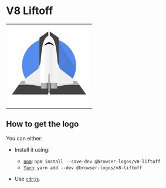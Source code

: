 V8 Liftoff
==========

<table>
    <tr height=230>
        <td>
            <a href="https://github.com/alrra/browser-logos/tree/a9c4b91cd080c29ee78611b97d634fe923d3735d/src/v8-liftoff">
                <img width=220 src="https://raw.githubusercontent.com/alrra/browser-logos/a9c4b91cd080c29ee78611b97d634fe923d3735d/src/v8-liftoff/v8-liftoff.svg?sanitize=true" alt="V8 Liftoff browser logo">
            </a>
        </td>
    </tr>
</table>

How to get the logo
-------------------

You can either:

* Install it using:

  * [`npm`][npm]: `npm install --save-dev @browser-logos/v8-liftoff`
  * [`Yarn`][yarn]: `yarn add --dev @browser-logos/v8-liftoff`

* Use [`cdnjs`][cdnjs].

<!-- Link labels: -->

[cdnjs]: https://cdnjs.com/libraries/browser-logos
[npm]: https://www.npmjs.com/
[yarn]: https://yarnpkg.com/
